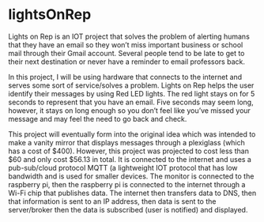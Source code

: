 # lightsOnRep
  Lights on Rep is an IOT project that solves the problem of alerting humans that they have an email so they won’t miss important business or school mail through their Gmail account. Several people tend to be late to get to their next destination or never have a reminder to email professors back. 

  In this project, I will be using hardware that connects to the internet and serves some sort of service/solves a problem. Lights on Rep helps the user identify their messages by using Red LED lights. The red light stays on for 5 seconds to represent that you have an email. Five seconds may seem long, however, it stays on long enough so you don’t feel like you’ve missed your message and may feel the need to go back and check. 
  
  This project will eventually form into the original idea which was intended to make a vanity mirror that displays messages through a plexiglass (which has a cost of $400). However, this project was projected to cost less than $60 and only cost $56.13 in total. It is connected to the internet and uses a pub-sub/cloud protocol MQTT (a lightweight IOT protocol that has low bandwidth and is used for smaller devices. The monitor is connected to the raspberry pi, then the raspberry pi is connected to the internet through a Wi-Fi chip that publishes data. The internet then transfers data to DNS, then that information is sent to an IP address, then data is sent to the server/broker then the data is subscribed (user is notified) and displayed.
